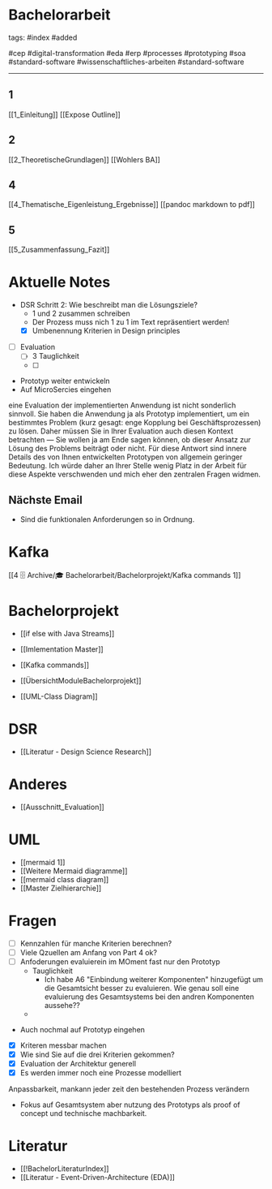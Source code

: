 # Bachelorarbeit

tags: 
#index
#added

#cep #digital-transformation #eda #erp #processes 
#prototyping #soa #standard-software #wissenschaftliches-arbeiten 
#standard-software 

---

## 1
[[1_Einleitung]]
[[Expose Outline]]

## 2
[[2_TheoretischeGrundlagen]]
[[Wohlers BA]]

## 4
[[4_Thematische_Eigenleistung_Ergebnisse]]
[[pandoc markdown to pdf]]

## 5
[[5_Zusammenfassung_Fazit]]

# Aktuelle Notes
- DSR Schritt 2: Wie beschreibt man die Lösungsziele? 
	- 1 und 2 zusammen schreiben
	- Der Prozess muss nich 1 zu 1 im Text repräsentiert werden!
	- [x] Umbenennung Kriterien in Design principles
- [ ] Evaluation 
	- [ ] 3 Tauglichkeit
	- [ ] 
- Prototyp weiter entwickeln
- Auf MicroSercies eingehen

eine Evaluation der implementierten Anwendung ist nicht sonderlich sinnvoll. Sie haben die Anwendung ja als Prototyp implementiert, um ein bestimmtes Problem (kurz gesagt: enge Kopplung bei Geschäftsprozessen) zu lösen. Daher müssen Sie in Ihrer Evaluation auch diesen Kontext betrachten — Sie wollen ja am Ende sagen können, ob dieser Ansatz zur Lösung des Problems beiträgt oder nicht. Für diese Antwort sind innere Details des von Ihnen entwickelten Prototypen von allgemein geringer Bedeutung. Ich würde daher an Ihrer Stelle wenig Platz in der Arbeit für diese Aspekte verschwenden und mich eher den zentralen Fragen widmen.

## Nächste Email
- Sind die funktionalen Anforderungen so in Ordnung.

# Kafka 
[[4 🗄️ Archive/🎓 Bachelorarbeit/Bachelorprojekt/Kafka commands 1]]

# Bachelorprojekt
- [[if else with Java Streams]]
- [[Imlementation Master]]
- [[Kafka commands]]
- [[ÜbersichtModuleBachelorprojekt]]

- [[UML-Class Diagram]]

# DSR
- [[Literatur - Design Science Research]]

# Anderes
- [[Ausschnitt_Evaluation]]

# UML
- [[mermaid 1]] 
- [[Weitere Mermaid diagramme]]
- [[mermaid class diagram]]
- [[Master Zielhierarchie]]


# Fragen
- [ ] Kennzahlen für manche Kriterien berechnen?
- [ ] Viele Qzuellen am Anfang von Part 4 ok? 
- [ ] Anfoderungen evaluierein im MOment fast nur den Prototyp
	- Tauglichkeit
		- Ich habe A6 "Einbindung weiterer Komponenten" hinzugefügt um die Gesamtsicht besser zu evaluieren. Wie genau soll eine evaluierung des Gesamtsystems bei den andren Komponenten aussehe?? 
	-  

- Auch nochmal auf Prototyp eingehen

- [x] Kriteren messbar machen
- [x] Wie sind Sie auf die drei Kriterien gekommen? 
- [x] Evaluation der Architektur generell 
- [x] Es werden immer noch eine Prozesse modelliert

Anpassbarkeit, mankann jeder zeit den bestehenden Prozess verändern

- Fokus auf Gesamtsystem aber nutzung des Prototyps als proof of concept und technische machbarkeit.


# Literatur
- [[!BachelorLiteraturIndex]]
- [[Literatur - Event-Driven-Architecture (EDA)]]
